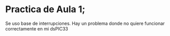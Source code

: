 # Practica de Aula 1;

Se uso base de interrupciones. Hay un problema donde no quiere funcionar correctamente en mi dsPIC33